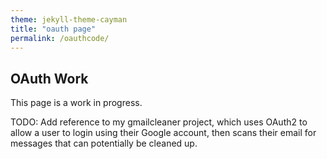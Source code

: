 ```yaml
---
theme: jekyll-theme-cayman
title: "oauth page"
permalink: /oauthcode/
---
```


## OAuth Work

This page is a work in progress.

TODO: Add reference to my gmailcleaner project, which uses OAuth2 to allow a user to login using their Google account, then scans their email for messages that can potentially be cleaned up.
